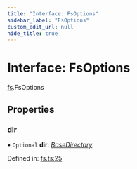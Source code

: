 ```yaml
---
title: "Interface: FsOptions"
sidebar_label: "FsOptions"
custom_edit_url: null
hide_title: true
---
```


# Interface: FsOptions

[fs](../modules/fs.md).FsOptions

## Properties

### dir

• `Optional` **dir**: [*BaseDirectory*](../enums/fs.basedirectory.md)

Defined in: [fs.ts:25](https://github.com/tauri-apps/tauri/blob/29a1c33a/api/src/fs.ts#L25)
